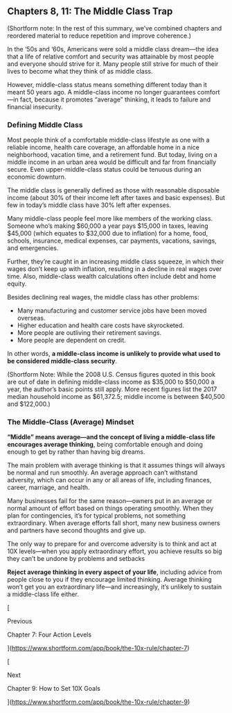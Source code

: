 ## Chapters 8, 11: The Middle Class Trap

(Shortform note: In the rest of this summary, we’ve combined chapters and reordered material to reduce repetition and improve coherence.)

In the ‘50s and ‘60s, Americans were sold a middle class dream—the idea that a life of relative comfort and security was attainable by most people and everyone should strive for it. Many people still strive for much of their lives to become what they think of as middle class.

However, middle-class status means something different today than it meant 50 years ago. A middle-class income no longer guarantees comfort—in fact, because it promotes “average” thinking, it leads to failure and financial insecurity.

### Defining Middle Class

Most people think of a comfortable middle-class lifestyle as one with a reliable income, health care coverage, an affordable home in a nice neighborhood, vacation time, and a retirement fund. But today, living on a middle income in an urban area would be difficult and far from financially secure. Even upper-middle-class status could be tenuous during an economic downturn.

The middle class is generally defined as those with reasonable disposable income (about 30% of their income left after taxes and basic expenses). But few in today’s middle class have 30% left after expenses.

Many middle-class people feel more like members of the working class. Someone who’s making $60,000 a year pays $15,000 in taxes, leaving $45,000 (which equates to $32,000 due to inflation) for a home, food, schools, insurance, medical expenses, car payments, vacations, savings, and emergencies.

Further, they’re caught in an increasing middle class squeeze, in which their wages don’t keep up with inflation, resulting in a decline in real wages over time. Also, middle-class wealth calculations often include debt and home equity.

Besides declining real wages, the middle class has other problems:

- Many manufacturing and customer service jobs have been moved overseas.
- Higher education and health care costs have skyrocketed.
- More people are outliving their retirement savings.
- More people are dependent on credit.

In other words, **a middle-class income is unlikely to provide what used to be considered middle-class security**.

(Shortform Note: While the 2008 U.S. Census figures quoted in this book are out of date in defining middle-class income as $35,000 to $50,000 a year, the author’s basic points still apply. More recent figures list the 2017 median household income as $61,372.5; middle income is between $40,500 and $122,000.)

### The Middle-Class (Average) Mindset

**“Middle” means average—and the concept of living a middle-class life encourages average thinking**, being comfortable enough and doing enough to get by rather than having big dreams.

The main problem with average thinking is that it assumes things will always be normal and run smoothly. An average approach can’t withstand adversity, which can occur in any or all areas of life, including finances, career, marriage, and health.

Many businesses fail for the same reason—owners put in an average or normal amount of effort based on things operating smoothly. When they plan for contingencies, it’s for typical problems, not something extraordinary. When average efforts fall short, many new business owners and partners have second thoughts and give up.

The only way to prepare for and overcome adversity is to think and act at 10X levels—when you apply extraordinary effort, you achieve results so big they can’t be undone by problems and setbacks

**Reject average thinking in every aspect of your life**, including advice from people close to you if they encourage limited thinking. Average thinking won’t get you an extraordinary life—and increasingly, it’s unlikely to sustain a middle-class life either.

[

Previous

Chapter 7: Four Action Levels

](https://www.shortform.com/app/book/the-10x-rule/chapter-7)

[

Next

Chapter 9: How to Set 10X Goals

](https://www.shortform.com/app/book/the-10x-rule/chapter-9)